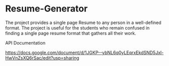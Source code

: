 
# Resume-Generator

The project provides a single page Resume to any person in a well-defined format. The project is useful for the students who remain confused in finding a single page resume format that gathers all their work.

API Documentation

https://docs.google.com/document/d/1JGKP--ybNL6q0yLEqrxEkdSND5Jxl-HwVnZsXQ6rSac/edit?usp=sharing
